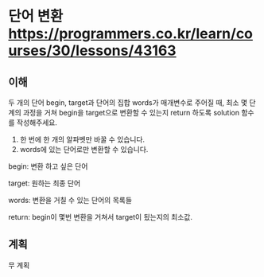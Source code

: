 # 단어 변환 <https://programmers.co.kr/learn/courses/30/lessons/43163>

## 이해

두 개의 단어 begin, target과 단어의 집합 words가 매개변수로 주어질 때, 최소 몇 단계의 과정을 거쳐 begin을 target으로 변환할 수 있는지 return 하도록 solution 함수를 작성해주세요.

1. 한 번에 한 개의 알파벳만 바꿀 수 있습니다.
2. words에 있는 단어로만 변환할 수 있습니다.

begin: 변환 하고 싶은 단어

target: 원하는 최종 단어

words: 변환을 거칠 수 있는 단어의 목록들

return: begin이 몇번 변환을 거쳐서 target이 됬는지의 최소값.

## 계획

무 계획